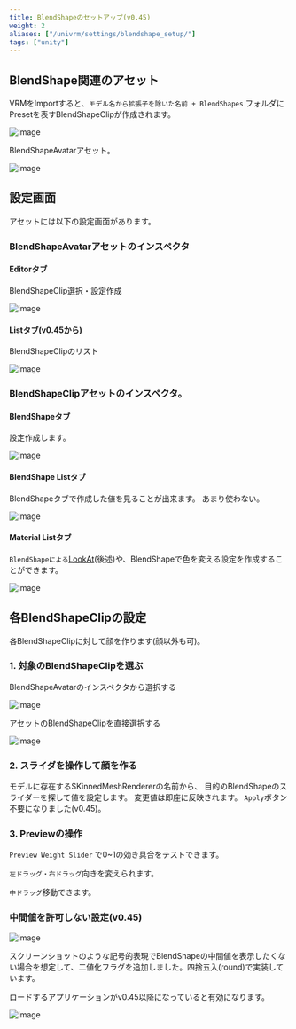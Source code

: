 ```yaml
---
title: BlendShapeのセットアップ(v0.45)
weight: 2
aliases: ["/univrm/settings/blendshape_setup/"]
tags: ["unity"]
---
```


## BlendShape関連のアセット
VRMをImportすると、`モデル名から拡張子を除いた名前 + BlendShapes` フォルダにPresetを表すBlendShapeClipが作成されます。

![image](/_static/images/wiki/blendshapeclip_assets.png)

BlendShapeAvatarアセット。

![image](/_static/images/wiki/blendshapeavatar.png)


## 設定画面
アセットには以下の設定画面があります。

### BlendShapeAvatarアセットのインスペクタ

#### Editorタブ

BlendShapeClip選択・設定作成

![image](/_static/images/wiki/select_blendshapeavatar.png)

#### Listタブ(v0.45から)

BlendShapeClipのリスト

![image](/_static/images/wiki/list.png)

### BlendShapeClipアセットのインスペクタ。

#### BlendShapeタブ

設定作成します。

![image](/_static/images/wiki/alicia_binary.png)

#### BlendShape Listタブ

BlendShapeタブで作成した値を見ることが出来ます。
あまり使わない。

![image](/_static/images/wiki/blendshape_angry.png)

#### Material Listタブ

`BlendShapeによる`[LookAt](/univrm/lookat/lookat_blendshape)(後述)や、BlendShapeで色を変える設定を作成することができます。

![image](/_static/images/wiki/material_color.png)

## 各BlendShapeClipの設定

各BlendShapeClipに対して顔を作ります(顔以外も可)。

### 1. 対象のBlendShapeClipを選ぶ

BlendShapeAvatarのインスペクタから選択する

![image](/_static/images/wiki/select_blendshapeavatar.png)

アセットのBlendShapeClipを直接選択する

![image](/_static/images/wiki/select_blendshapeclip.png)

### 2. スライダを操作して顔を作る

モデルに存在するSKinnedMeshRendererの名前から、
目的のBlendShapeのスライダーを探して値を設定します。
変更値は即座に反映されます。
`Apply`ボタン不要になりました(v0.45)。

### 3. Previewの操作

`Preview Weight Slider` で0~1の効き具合をテストできます。

`左ドラッグ・右ドラッグ`向きを変えられます。

`中ドラッグ`移動できます。

### 中間値を許可しない設定(v0.45)

![image](/_static/images/wiki/alicia_binary.png)

スクリーンショットのような記号的表現でBlendShapeの中間値を表示したくない場合を想定して、二値化フラグを追加しました。四捨五入(round)で実装しています。

ロードするアプリケーションがv0.45以降になっていると有効になります。

![image](/_static/images/wiki/binary.png)



